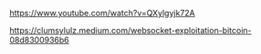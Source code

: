 https://www.youtube.com/watch?v=QXylgyjk72A

https://clumsylulz.medium.com/websocket-exploitation-bitcoin-08d8300936b6
